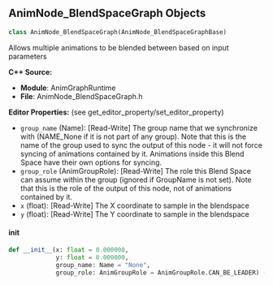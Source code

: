 ## AnimNode_BlendSpaceGraph Objects

```python
class AnimNode_BlendSpaceGraph(AnimNode_BlendSpaceGraphBase)
```

Allows multiple animations to be blended between based on input parameters

**C++ Source:**

- **Module**: AnimGraphRuntime
- **File**: AnimNode_BlendSpaceGraph.h

**Editor Properties:** (see get_editor_property/set_editor_property)

- ``group_name`` (Name):  [Read-Write] The group name that we synchronize with (NAME_None if it is not part of any group). Note that
  this is the name of the group used to sync the output of this node - it will not force
  syncing of animations contained by it. Animations inside this Blend Space have their own
  options for syncing.
- ``group_role`` (AnimGroupRole):  [Read-Write] The role this Blend Space can assume within the group (ignored if GroupName is not set). Note
  that this is the role of the output of this node, not of animations contained by it.
- ``x`` (float):  [Read-Write] The X coordinate to sample in the blendspace
- ``y`` (float):  [Read-Write] The Y coordinate to sample in the blendspace

<a id="unreal.AnimNode_BlendSpaceGraph.__init__"></a>

#### __init__

```python
def __init__(x: float = 0.000000,
             y: float = 0.000000,
             group_name: Name = "None",
             group_role: AnimGroupRole = AnimGroupRole.CAN_BE_LEADER) -> None
```

<a id="unreal.AnimNode_Root"></a>